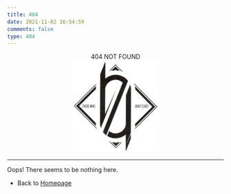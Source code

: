 ```yaml
---
title: 404
date: 2021-11-02 16:54:59
comments: false
type: 404
---
```


<div style="text-align: center;">404 NOT FOUND</div>

<div style="text-align: center;">
<img src="/images/404_logo.png" alt="404 NOT FOUND" width="200"/>
</div>

---

Oops! There seems to be nothing here.
* Back to [Homepage](https://sgallon-rin.github.io)


